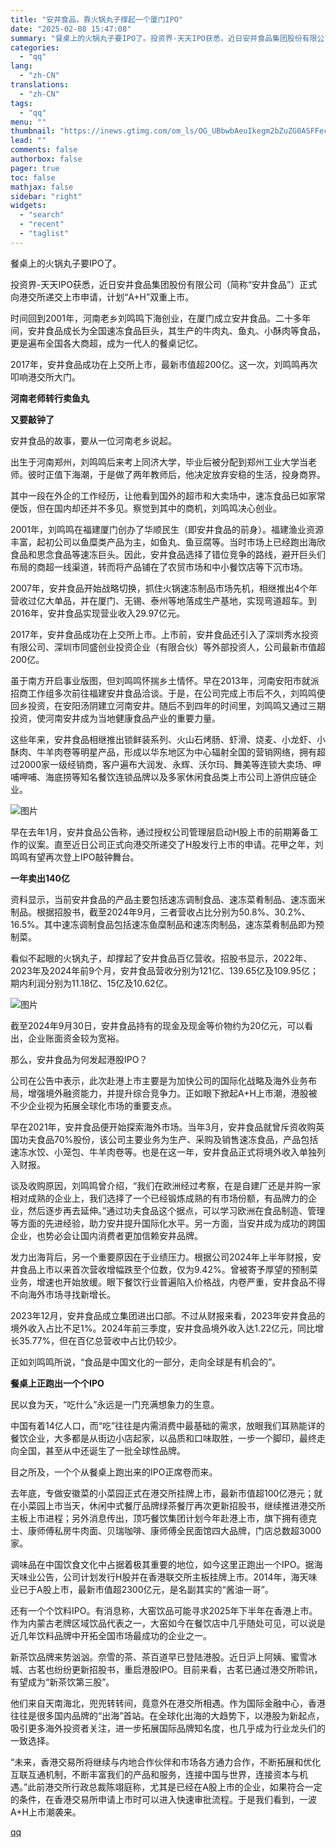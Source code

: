 ```yaml
---
title: "安井食品，靠火锅丸子撑起一个厦门IPO"
date: "2025-02-08 15:47:08"
summary: "餐桌上的火锅丸子要IPO了。投资界-天天IPO获悉，近日安井食品集团股份有限公司（简称“安井食品”）..."
categories:
  - "qq"
lang:
  - "zh-CN"
translations:
  - "zh-CN"
tags:
  - "qq"
menu: ""
thumbnail: "https://inews.gtimg.com/om_ls/OG_UBbwbAeuIkegm2bZuZG0ASFFeciQ_0fPRtn4FTry5MAA_640360/0"
lead: ""
comments: false
authorbox: false
pager: true
toc: false
mathjax: false
sidebar: "right"
widgets:
  - "search"
  - "recent"
  - "taglist"
---
```


餐桌上的火锅丸子要IPO了。

投资界-天天IPO获悉，近日安井食品集团股份有限公司（简称“安井食品”）正式向港交所递交上市申请，计划“A+H”双重上市。

时间回到2001年，河南老乡刘鸣鸣下海创业，在厦门成立安井食品。二十多年间，安井食品成长为全国速冻食品巨头，其生产的牛肉丸、鱼丸、小酥肉等食品，更是遍布全国各大商超，成为一代人的餐桌记忆。

2017年，安井食品成功在上交所上市，最新市值超200亿。这一次，刘鸣鸣再次叩响港交所大门。

**河南老师转行卖鱼丸**

**又要敲钟了**

安井食品的故事，要从一位河南老乡说起。

出生于河南郑州，刘鸣鸣后来考上同济大学，毕业后被分配到郑州工业大学当老师。彼时正值下海潮，于是做了两年教师后，他决定放弃安稳的生活，投身商界。

其中一段在外企的工作经历，让他看到国外的超市和大卖场中，速冻食品已如家常便饭，但在国内却还并不多见。察觉到其中的商机，刘鸣鸣决心创业。

2001年，刘鸣鸣在福建厦门创办了华顺民生（即安井食品的前身）。福建渔业资源丰富，起初公司以鱼糜类产品为主，如鱼丸、鱼豆腐等。当时市场上已经跑出海欣食品和思念食品等速冻巨头。因此，安井食品选择了错位竞争的路线，避开巨头们布局的商超一线渠道，转而将产品铺在了农贸市场和中小餐饮店等下沉市场。

2007年，安井食品开始战略切换，抓住火锅速冻制品市场先机，相继推出4个年营收过亿大单品，并在厦门、无锡、泰州等地落成生产基地，实现弯道超车。到2016年，安井食品实现营业收入29.97亿元。

2017年，安井食品成功在上交所上市。上市前，安井食品还引入了深圳秀水投资有限公司、深圳市同盛创业投资企业（有限合伙）等外部投资人，公司最新市值超200亿。

虽于南方开启事业版图，但刘鸣鸣怀揣乡土情怀。早在2013年，河南安阳市就派招商工作组多次前往福建安井食品洽谈。于是，在公司完成上市后不久，刘鸣鸣便回乡投资，在安阳汤阴建立河南安井。随后不到四年的时间里，刘鸣鸣又通过三期投资，使河南安井成为当地健康食品产业的重要力量。

这些年来，安井食品相继推出锁鲜装系列、火山石烤肠、虾滑、烧麦、小龙虾、小酥肉、牛羊肉卷等明星产品，形成以华东地区为中心辐射全国的营销网络，拥有超过2000家一级经销商，客户遍布大润发、永辉、沃尔玛、舞美等连锁大卖场、呷哺呷哺、海底捞等知名餐饮连锁品牌以及多家休闲食品类上市公司上游供应链企业。

![图片](https://inews.gtimg.com/om_bt/OWKp1Wkx_LEaCrMllhoWPn1dr_wWBiYSPck_mJd1z82BQAA/641)

早在去年1月，安井食品公告称，通过授权公司管理层启动H股上市的前期筹备工作的议案。直至近日公司正式向港交所递交了H股发行上市的申请。花甲之年，刘鸣鸣有望再次登上IPO敲钟舞台。

**一年卖出140亿**

资料显示，当前安井食品的产品主要包括速冻调制食品、速冻菜肴制品、速冻面米制品。根据招股书，截至2024年9月，三者营收占比分别为50.8%、30.2%、16.5%。其中速冻调制食品包括速冻鱼糜制品和速冻肉制品，速冻菜肴制品即为预制菜。

看似不起眼的火锅丸子，却撑起了安井食品百亿营收。招股书显示，2022年、2023年及2024年前9个月，安井食品营收分别为121亿、139.65亿及109.95亿；期内利润分别为11.18亿、15亿及10.62亿。

![图片](https://inews.gtimg.com/om_bt/Oq0VsEr0JOtTybsiy54DRqrQ5lchRFD35uO1GFHKpPLf8AA/641)

截至2024年9月30日，安井食品持有的现金及现金等价物约为20亿元，可以看出，企业账面资金较为宽裕。

那么，安井食品为何发起港股IPO？

公司在公告中表示，此次赴港上市主要是为加快公司的国际化战略及海外业务布局，增强境外融资能力，并提升综合竞争力。正如眼下掀起A+H上市潮，港股被不少企业视为拓展全球化市场的重要支点。

早在2021年，安井食品便开始探索海外市场。当年3月，安井食品就曾斥资收购英国功夫食品70%股份，该公司主要业务为生产、采购及销售速冻食品，产品包括速冻水饺、小笼包、牛羊肉卷等。也是在这一年，安井食品正式将境外收入单独列入财报。

谈及收购原因，刘鸣鸣曾介绍，“我们在欧洲经过考察，在是自建厂还是并购一家相对成熟的企业上，我们选择了一个已经锻炼成熟的有市场份额，有品牌力的企业，然后逐步再去延伸。”通过功夫食品这个据点，可以学习欧洲在食品制造、管理等方面的先进经验，助力安井提升国际化水平。另一方面，当安井成为成功的跨国企业，也势必会让国内消费者更加信赖安井品牌。

发力出海背后，另一个重要原因在于业绩压力。根据公司2024年上半年财报，安井食品上市以来首次营收增幅跌至个位数，仅为9.42%。曾被寄予厚望的预制菜业务，增速也开始放缓。眼下餐饮行业普遍陷入价格战，内卷严重，安井食品不得不向海外市场寻找新增长。

2023年12月，安井食品成立集团进出口部。不过从财报来看，2023年安井食品的境外收入占比不足1%。2024年前三季度，安井食品境外收入达1.22亿元，同比增长35.77%，但在百亿总营收中占比仍较少。

正如刘鸣鸣所说，“食品是中国文化的一部分，走向全球是有机会的”。

**餐桌上正跑出一个个IPO**

民以食为天，“吃什么”永远是一门充满想象力的生意。

中国有着14亿人口，而“吃”往往是内需消费中最基础的需求，放眼我们耳熟能详的餐饮企业，大多都是从街边小店起家，以品质和口味取胜，一步一个脚印，最终走向全国，甚至从中还诞生了一批全球性品牌。

目之所及，一个个从餐桌上跑出来的IPO正席卷而来。

去年底，专做安徽菜的小菜园正式在港交所挂牌上市，最新市值超100亿港元；就在小菜园上市当天，休闲中式餐厅品牌绿茶餐厅再次更新招股书，继续推进港交所主板上市进程；另外消息传出，顶巧餐饮集团计划今年赴港上市，旗下拥有德克士、康师傅私房牛肉面、贝瑞咖啡、康师傅全民面馆四大品牌，门店总数超3000家。

调味品在中国饮食文化中占据着极其重要的地位，如今这里正跑出一个IPO。据海天味业公告，公司计划发行H股并在香港联交所主板挂牌上市。2014年，海天味业已于A股上市，最新市值超2300亿元，是名副其实的“酱油一哥”。

还有一个个饮料IPO。有消息称，大窑饮品可能寻求2025年下半年在香港上市。作为内蒙古老牌区域饮品代表之一，大窑如今在餐饮店中几乎随处可见，可以说是近几年饮料品牌中开拓全国市场最成功的企业之一。

新茶饮品牌来势汹汹。奈雪的茶、茶百道早已登陆港股。近日沪上阿姨、蜜雪冰城、古茗也纷纷更新招股书，重启港股IPO。目前来看，古茗已通过港交所聆讯，有望成为“新茶饮第三股”。

他们来自天南海北，兜兜转转间，竟意外在港交所相遇。作为国际金融中心，香港往往是很多国内品牌的“出海”首站。在全球化出海的大趋势下，以港股为新起点，吸引更多海外投资者关注，进一步拓展国际品牌知名度，也几乎成为行业龙头们的一致选择。

“未来，香港交易所将继续与内地合作伙伴和市场各方通力合作，不断拓展和优化互联互通机制，不断丰富我们的产品和服务，连接中国与世界，连接资本与机遇。”此前港交所行政总裁陈翊庭称，尤其是已经在A股上市的企业，如果符合一定的条件，在香港交易所申请上市时可以进入快速审批流程。于是我们看到，一波A+H上市潮袭来。

[qq](https://new.qq.com/rain/a/20250208A05DPN00)
